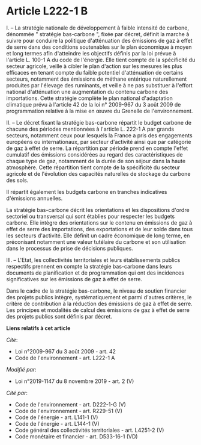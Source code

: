 # Article L222-1 B

I. – La stratégie nationale de développement à faible intensité de carbone, dénommée " stratégie bas-carbone ", fixée par
décret, définit la marche à suivre pour conduire la politique d'atténuation des émissions de gaz à effet de serre dans des
conditions soutenables sur le plan économique à moyen et long termes afin d'atteindre les objectifs définis par la loi prévue
à l'article L. 100-1 A du code de l'énergie. Elle tient compte de la spécificité du secteur agricole, veille à cibler le plan
d'action sur les mesures les plus efficaces en tenant compte du faible potentiel d'atténuation de certains secteurs,
notamment des émissions de méthane entérique naturellement produites par l'élevage des ruminants, et veille à ne pas
substituer à l'effort national d'atténuation une augmentation du contenu carbone des importations. Cette stratégie complète
le plan national d'adaptation climatique prévu à l'article 42 de la loi n° 2009-967 du 3 août 2009 de programmation relative
à la mise en œuvre du Grenelle de l'environnement.

II. – Le décret fixant la stratégie bas-carbone répartit le budget carbone de chacune des périodes mentionnées à l'article L.
222-1 A par grands secteurs, notamment ceux pour lesquels la France a pris des engagements européens ou internationaux, par
secteur d'activité ainsi que par catégorie de gaz à effet de serre. La répartition par période prend en compte l'effet
cumulatif des émissions considérées au regard des caractéristiques de chaque type de gaz, notamment de la durée de son séjour
dans la haute atmosphère. Cette répartition tient compte de la spécificité du secteur agricole et de l'évolution des
capacités naturelles de stockage du carbone des sols.

Il répartit également les budgets carbone en tranches indicatives d'émissions annuelles.

La stratégie bas-carbone décrit les orientations et les dispositions d'ordre sectoriel ou transversal qui sont établies pour
respecter les budgets carbone. Elle intègre des orientations sur le contenu en émissions de gaz à effet de serre des
importations, des exportations et de leur solde dans tous les secteurs d'activité. Elle définit un cadre économique de long
terme, en préconisant notamment une valeur tutélaire du carbone et son utilisation dans le processus de prise de décisions
publiques.

III. – L'Etat, les collectivités territoriales et leurs établissements publics respectifs prennent en compte la stratégie
bas-carbone dans leurs documents de planification et de programmation qui ont des incidences significatives sur les émissions
de gaz à effet de serre.

Dans le cadre de la stratégie bas-carbone, le niveau de soutien financier des projets publics intègre, systématiquement et
parmi d'autres critères, le critère de contribution à la réduction des émissions de gaz à effet de serre. Les principes et
modalités de calcul des émissions de gaz à effet de serre des projets publics sont définis par décret.

**Liens relatifs à cet article**

_Cite_:

  - Loi n°2009-967 du 3 août 2009 - art. 42
  - Code de l'environnement - art. L222-1 A

_Modifié par_:

  - Loi n°2019-1147 du 8 novembre 2019 - art. 2 (V)

_Cité par_:

  - Code de l'environnement - art. D222-1-G (V)
  - Code de l'environnement - art. R229-51 (V)
  - Code de l'énergie - art. L141-1 (V)
  - Code de l'énergie - art. L144-1 (V)
  - Code général des collectivités territoriales - art. L4251-2 (V)
  - Code monétaire et financier - art. D533-16-1 (VD)
